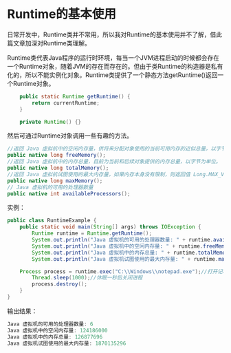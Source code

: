 # Runtime的基本使用

日常开发中，Runtime类并不常用，所以我对Runtime的基本使用并不了解，借此篇文章加深对Runtime类理解。

Runtime类代表Java程序的运行时环境，每当一个JVM进程启动的时候都会存在一个Runtime对象，随着JVM的存在而存在的。但由于类Runtime的构造器是私有化的，所以不能实例化对象。Runtime类提供了一个静态方法getRuntime()返回一个Runtime对象。

```java
    public static Runtime getRuntime() {
        return currentRuntime;
    }

    private Runtime() {}
```

然后可通过Runtime对象调用一些有趣的方法。

```java
//返回 Java 虚拟机中的空闲内存量，供将来分配对象使用的当前可用内存的近似总量，以字节为单位。
public native long freeMemory();
//返回 Java 虚拟机中的内存总量，目前为当前和后续对象提供的内存总量，以字节为单位。
public native long totalMemory();
//返回 Java 虚拟机试图使用的最大内存量，如果内存本身没有限制，则返回值 Long.MAX_VALUE，以字节为单位。
public native long maxMemory();
// Java 虚拟机的可用的处理器数量
public native int availableProcessors();
```

实例：
```java
public class RuntimeExample {
    public static void main(String[] args) throws IOException {
        Runtime runtime = Runtime.getRuntime();
        System.out.println("Java 虚拟机的可用的处理器数量: " + runtime.availableProcessors());
        System.out.println("Java 虚拟机中的空闲内存量: " + runtime.freeMemory());
        System.out.println("Java 虚拟机中的内存总量: " + runtime.totalMemory());
        System.out.println("Java 虚拟机试图使用的最大内存量: " + runtime.maxMemory());

	Process process = runtime.exec("C:\\Windows\\notepad.exe");//打开记事本程序，并返回一个进程
        Thread.sleep(1000);//休眠一秒后关闭进程
        process.destroy();
    }
}
```
输出结果：
```java
Java 虚拟机的可用的处理器数量: 6
Java 虚拟机中的空闲内存量: 124186000
Java 虚拟机中的内存总量: 126877696
Java 虚拟机试图使用的最大内存量: 1870135296
```
